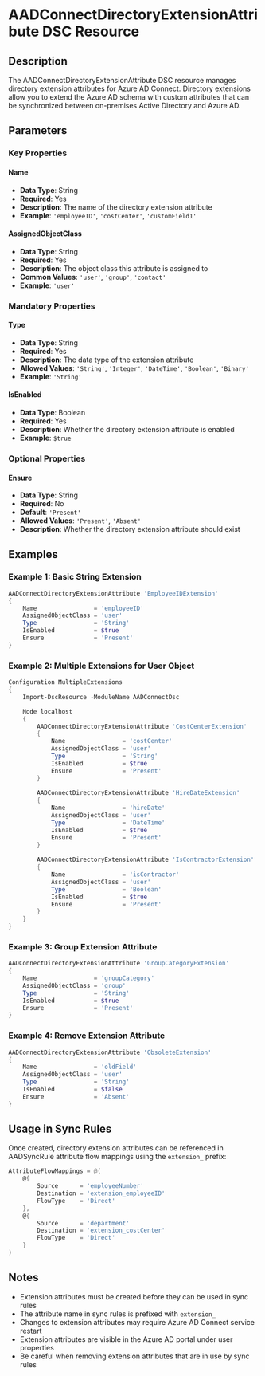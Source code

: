 # AADConnectDirectoryExtensionAttribute DSC Resource

## Description

The AADConnectDirectoryExtensionAttribute DSC resource manages directory
extension attributes for Azure AD Connect. Directory extensions allow you to
extend the Azure AD schema with custom attributes that can be synchronized
between on-premises Active Directory and Azure AD.

## Parameters

### Key Properties

#### Name

- **Data Type**: String
- **Required**: Yes
- **Description**: The name of the directory extension attribute
- **Example**: `'employeeID'`, `'costCenter'`, `'customField1'`

#### AssignedObjectClass

- **Data Type**: String  
- **Required**: Yes
- **Description**: The object class this attribute is assigned to
- **Common Values**: `'user'`, `'group'`, `'contact'`
- **Example**: `'user'`

### Mandatory Properties

#### Type

- **Data Type**: String
- **Required**: Yes
- **Description**: The data type of the extension attribute
- **Allowed Values**: `'String'`, `'Integer'`, `'DateTime'`, `'Boolean'`, `'Binary'`
- **Example**: `'String'`

#### IsEnabled

- **Data Type**: Boolean
- **Required**: Yes
- **Description**: Whether the directory extension attribute is enabled
- **Example**: `$true`

### Optional Properties

#### Ensure

- **Data Type**: String
- **Required**: No
- **Default**: `'Present'`
- **Allowed Values**: `'Present'`, `'Absent'`
- **Description**: Whether the directory extension attribute should exist

## Examples

### Example 1: Basic String Extension

```powershell
AADConnectDirectoryExtensionAttribute 'EmployeeIDExtension'
{
    Name                = 'employeeID'
    AssignedObjectClass = 'user'
    Type                = 'String'
    IsEnabled           = $true
    Ensure              = 'Present'
}
```

### Example 2: Multiple Extensions for User Object

```powershell
Configuration MultipleExtensions
{
    Import-DscResource -ModuleName AADConnectDsc

    Node localhost
    {
        AADConnectDirectoryExtensionAttribute 'CostCenterExtension'
        {
            Name                = 'costCenter'
            AssignedObjectClass = 'user'
            Type                = 'String'
            IsEnabled           = $true
            Ensure              = 'Present'
        }
        
        AADConnectDirectoryExtensionAttribute 'HireDateExtension'
        {
            Name                = 'hireDate'
            AssignedObjectClass = 'user'  
            Type                = 'DateTime'
            IsEnabled           = $true
            Ensure              = 'Present'
        }
        
        AADConnectDirectoryExtensionAttribute 'IsContractorExtension'
        {
            Name                = 'isContractor'
            AssignedObjectClass = 'user'
            Type                = 'Boolean'
            IsEnabled           = $true
            Ensure              = 'Present'
        }
    }
}
```

### Example 3: Group Extension Attribute

```powershell
AADConnectDirectoryExtensionAttribute 'GroupCategoryExtension'
{
    Name                = 'groupCategory'
    AssignedObjectClass = 'group'
    Type                = 'String'
    IsEnabled           = $true
    Ensure              = 'Present'
}
```

### Example 4: Remove Extension Attribute

```powershell
AADConnectDirectoryExtensionAttribute 'ObsoleteExtension'
{
    Name                = 'oldField'
    AssignedObjectClass = 'user'
    Type                = 'String'
    IsEnabled           = $false
    Ensure              = 'Absent'
}
```

## Usage in Sync Rules

Once created, directory extension attributes can be referenced in AADSyncRule
attribute flow mappings using the `extension_` prefix:

```powershell
AttributeFlowMappings = @(
    @{
        Source      = 'employeeNumber'
        Destination = 'extension_employeeID'
        FlowType    = 'Direct'
    },
    @{
        Source      = 'department'
        Destination = 'extension_costCenter'
        FlowType    = 'Direct'
    }
)
```

## Notes

- Extension attributes must be created before they can be used in sync rules
- The attribute name in sync rules is prefixed with `extension_`
- Changes to extension attributes may require Azure AD Connect service restart
- Extension attributes are visible in the Azure AD portal under user properties
- Be careful when removing extension attributes that are in use by sync rules
